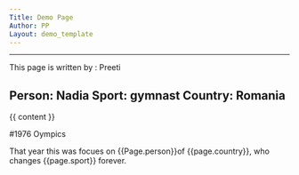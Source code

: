 ```yaml
---
Title: Demo Page
Author: PP
Layout: demo_template
---
```


------
This page is written by : Preeti

Person: Nadia
Sport: gymnast
Country: Romania
-----
<!DOCTYPE html>
<html lang="en">
<head></head>
  <body>  
    <main>
      <div>
        {{ content }}
      </div>
    </main>   
  </body>
</html>

#1976 Oympics

That year this was focues on {{Page.person}}of {{page.country}}, who changes {{page.sport}} forever.
